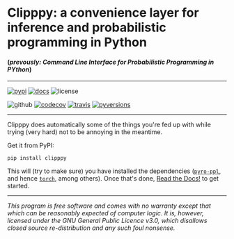 # Clipppy: a convenience layer for inference and probabilistic programming in Python
#### (*prevously: Command Line Interface for Probabilistic Programming in PYthon*) 

---

[![pypi](https://img.shields.io/pypi/v/clipppy?logo=pypi)](https://pypi.org/project/clipppy/)
[![docs](https://readthedocs.org/projects/clipppy/badge/?version=latest)](https://clipppy.readthedocs.io/en/latest/?badge=latest)
![license](https://img.shields.io/pypi/l/clipppy)

![github](https://github.com/kosiokarchev/clipppy/actions/workflows/codecov_workflow.yml/badge.svg?branch=master)
[![codecov](https://codecov.io/gh/kosiokarchev/clipppy/branch/master/graph/badge.svg?token=OC73ONCJ9K)](https://codecov.io/gh/kosiokarchev/clipppy)
[![travis](https://app.travis-ci.com/kosiokarchev/clipppy.svg?branch=master)](https://app.travis-ci.com/kosiokarchev/clipppy)
[![pyversions](https://img.shields.io/pypi/pyversions/clipppy)](https://img.shields.io/pypi/pyversions/clipppy)

---

Clipppy does automatically some of the things you're fed up with while trying
(very hard) not to be annoying in the meantime.

Get it from PyPI:
```shell
pip install clipppy
```
This will (try to make sure) you have installed the
dependencies ([`pyro-ppl`](https://pyro.ai/), and hence
[`torch`](https://pytorch.org/), among others). Once that's done,
[Read the Docs!](https://clipppy.readthedocs.org) to get started.

---
*This program is free software and comes with no warranty except that which can
be reasonably expected of computer logic. It is, however, licensed under
the GNU General Public Licence v3.0, which disallows closed source
re-distribution and any such foul nonsense.*
